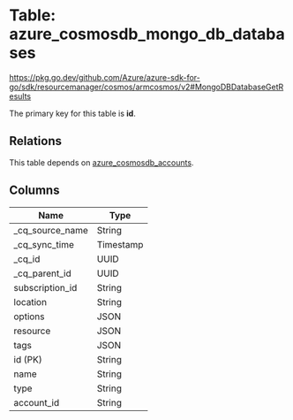 # Table: azure_cosmosdb_mongo_db_databases

https://pkg.go.dev/github.com/Azure/azure-sdk-for-go/sdk/resourcemanager/cosmos/armcosmos/v2#MongoDBDatabaseGetResults

The primary key for this table is **id**.

## Relations
This table depends on [azure_cosmosdb_accounts](azure_cosmosdb_accounts.md).


## Columns
| Name          | Type          |
| ------------- | ------------- |
|_cq_source_name|String|
|_cq_sync_time|Timestamp|
|_cq_id|UUID|
|_cq_parent_id|UUID|
|subscription_id|String|
|location|String|
|options|JSON|
|resource|JSON|
|tags|JSON|
|id (PK)|String|
|name|String|
|type|String|
|account_id|String|
